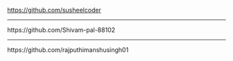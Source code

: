 https://github.com/susheelcoder
<hr>
https://github.com/Shivam-pal-88102
<hr>
https://github.com/rajputhimanshusingh01
